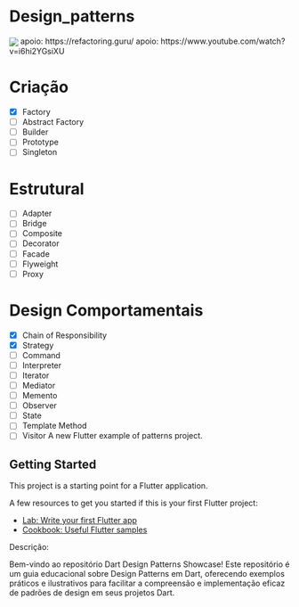 # Design_patterns
<img align="center" src="https://refactoring.guru/images/patterns/content/index-design-patterns.png">
apoio: https://refactoring.guru/
apoio: https://www.youtube.com/watch?v=i6hi2YGsiXU

# Criação 
- [x] Factory 
- [ ] Abstract Factory 
- [ ] Builder 
- [ ] Prototype 
- [ ] Singleton

# Estrutural 
- [ ] Adapter 
- [ ] Bridge 
- [ ] Composite 
- [ ] Decorator 
- [ ] Facade 
- [ ] Flyweight 
- [ ] Proxy

# Design Comportamentais 
- [x] Chain of Responsibility 
- [x] Strategy 
- [ ] Command 
- [ ] Interpreter 
- [ ] Iterator 
- [ ] Mediator 
- [ ] Memento 
- [ ] Observer 
- [ ] State 
- [ ] Template Method 
- [ ] Visitor
A new Flutter example of patterns project.

## Getting Started

This project is a starting point for a Flutter application.

A few resources to get you started if this is your first Flutter project:

- [Lab: Write your first Flutter app](https://docs.flutter.dev/get-started/codelab)
- [Cookbook: Useful Flutter samples](https://docs.flutter.dev/cookbook)

Descrição:

Bem-vindo ao repositório Dart Design Patterns Showcase! Este repositório é um guia educacional sobre Design Patterns em Dart, oferecendo exemplos práticos e ilustrativos para facilitar a compreensão e implementação eficaz de padrões de design em seus projetos Dart.